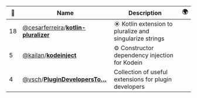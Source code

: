 |:star2: | Name | Description | 🌍|
|---|---|---|---|
|18|[@cesarferreira](https://github.com/cesarferreira)/[**kotlin-pluralizer**](https://github.com/cesarferreira/kotlin-pluralizer)|:sunny: Kotlin extension to pluralize and singularize strings||
|5|[@kailan](https://github.com/kailan)/[**kodeinject**](https://github.com/kailan/kodeinject)|:gear: Constructor dependency injection for Kodein||
|4|[@vsch](https://github.com/vsch)/[**PluginDevelopersTo…**](https://github.com/vsch/PluginDevelopersToolbox)|Collection of useful extensions for plugin developers||

